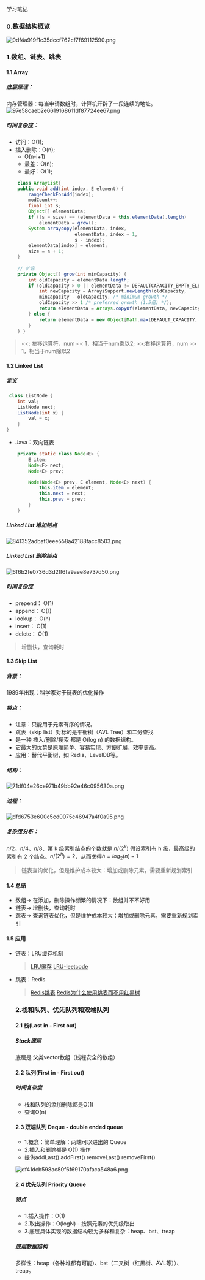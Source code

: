 学习笔记
### 0.数据结构概览

![0df4a919f1c35dccf762cf7f69112590.png](evernotecid://0000E11B-C14D-42DF-A687-4CFAE05027ED/appyinxiangcom/25828983/ENResource/p71)

### 1.数组、链表、跳表
#### 1.1 Array
##### 底层原理：
内存管理器：每当申请数组时，计算机开辟了一段连续的地址。
![97e58caeb2e6619168611df87724ee67.png](evernotecid://0000E11B-C14D-42DF-A687-4CFAE05027ED/appyinxiangcom/25828983/ENResource/p72)
##### 时间复杂度：
* 访问：O(1);
* 插入删除：O(n);
    * O(n-i+1)
    * 最差：O(n);
    * 最好：O(1);
    
```java
    class ArrayList{
    public void add(int index, E element) {
        rangeCheckForAdd(index);
        modCount++;
        final int s;
        Object[] elementData;
        if ((s = size) == (elementData = this.elementData).length)
            elementData = grow();
        System.arraycopy(elementData, index,
                         elementData, index + 1,
                         s - index);
        elementData[index] = element;
        size = s + 1;
    }
    
    // 扩容
    private Object[] grow(int minCapacity) {
        int oldCapacity = elementData.length;
        if (oldCapacity > 0 || elementData != DEFAULTCAPACITY_EMPTY_ELEMENTDATA) {
            int newCapacity = ArraysSupport.newLength(oldCapacity,
            minCapacity - oldCapacity, /* minimum growth */
            oldCapacity >> 1 /* preferred growth (1.5倍) */);
            return elementData = Arrays.copyOf(elementData, newCapacity);
        } else {
            return elementData = new Object[Math.max(DEFAULT_CAPACITY, minCapacity)];
        }
    } }
```
> <<: 左移运算符，num << 1，相当于num乘以2; >>:右移运算符，num >> 1，相当于num除以2
#### 1.2 Linked List
##### 定义
```java
 class ListNode {
    int val;
    ListNode next;
    ListNode(int x) {
        val = x;
    }
}
```
* Java：双向链表
```java
    private static class Node<E> {
        E item;
        Node<E> next;
        Node<E> prev;

        Node(Node<E> prev, E element, Node<E> next) {
            this.item = element;
            this.next = next;
            this.prev = prev;
        }
    }
```
##### Linked List 增加结点
![841352adbaf0eee558a42188facc8503.png](evernotecid://0000E11B-C14D-42DF-A687-4CFAE05027ED/appyinxiangcom/25828983/ENResource/p74)
##### Linked List 删除结点
![6f6b2fe0736d3d2ff6fa9aee8e737d50.png](evernotecid://0000E11B-C14D-42DF-A687-4CFAE05027ED/appyinxiangcom/25828983/ENResource/p76)
##### 时间复杂度
* prepend： O(1)
* append： O(1)
* lookup： O(n)
* insert： O(1)
* delete： O(1)
> 增删快，查询耗时

#### 1.3 Skip List
##### 背景：
1989年出现：科学家对于链表的优化操作
##### 特点：
* 注意：只能用于元素有序的情况。
* 跳表（skip list）对标的是平衡树（AVL Tree）和二分查找
* 是一种 插入/删除/搜索 都是 O(log n) 的数据结构。
* 它最大的优势是原理简单、容易实现、方便扩展、效率更高。
* 应用：替代平衡树，如 Redis、LevelDB等。

##### 结构：
![71df04e26ce971b49bb92e46c095630a.png](evernotecid://0000E11B-C14D-42DF-A687-4CFAE05027ED/appyinxiangcom/25828983/ENResource/p77)
##### 过程：
![dfd6753e600c5cd0075c46947a4f0a95.png](evernotecid://0000E11B-C14D-42DF-A687-4CFAE05027ED/appyinxiangcom/25828983/ENResource/p78)
##### 复杂度分析：
$n/2$、$n/4$、$n/8$、第 k 级索引结点的个数就是 $n/(2^k)$
假设索引有 h 级，最高级的索引有 2 个结点。$n/(2^h)=2$，从而求得$h = log_2(n)-1$
> 链表查询优化，但是维护成本较大：增加或删除元素，需要重新规划索引

#### 1.4 总结
* 数组-> 在添加，删除操作频繁的情况下：数组并不不好用
* 链表-> 增删快，查询耗时
* 跳表-> 查询链表优化，但是维护成本较大：增加或删除元素，需要重新规划索引

#### 1.5 应用
* 链表：LRU缓存机制
  > [LRU缓存](https://www.jianshu.com/p/b1ab4a170c3c)
  >  [LRU-leetcode](https://leetcode-cn.com/problems/lru-cache)
* 跳表：Redis
  > [Redis跳表](https://redisbook.readthedocs.io/en/latest/internal-datastruct/skiplist.html)
  > [Redis为什么使用跳表而不用红黑树](https://www.zhihu.com/question/20202931)
  
  ### 2.栈和队列、优先队列和双端队列
  #### 2.1 栈(Last in - First out)
  ##### Stack底层
  底层是 父类vector数组（线程安全的数组）
  #### 2.2 队列(First in - First out)
  
  ##### 时间复杂度
  * 栈和队列的添加删除都是O(1)
  * 查询O(n)
  
  #### 2.3 双端队列 Deque - double ended queue
  * 1.概念：简单理解：两端可以进出的 Queue 
  * 2.插入和删除都是 O(1) 操作
  * 提供addLast() addFirst() removeLast() removeFirst()
  
  ![df41dcb598ac80f6f69170afaca548a6.png](evernotecid://0000E11B-C14D-42DF-A687-4CFAE05027ED/appyinxiangcom/25828983/ENResource/p79)
  #### 2.4 优先队列 Priority Queue
  ##### 特点
  * 1.插入操作：O(1)
  * 2.取出操作：O(logN) - 按照元素的优先级取出
  * 3.底层具体实现的数据结构较为多样和复杂：heap、bst、treap
  
  ##### 底层数据结构
  多样性：heap（各种堆都有可能）、bst（二叉树（红黑树、AVL等））、treap。